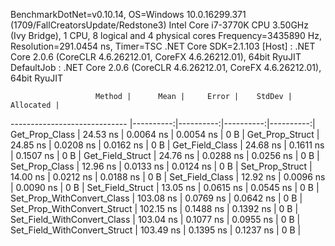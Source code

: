 
BenchmarkDotNet=v0.10.14, OS=Windows 10.0.16299.371 (1709/FallCreatorsUpdate/Redstone3)
Intel Core i7-3770K CPU 3.50GHz (Ivy Bridge), 1 CPU, 8 logical and 4 physical cores
Frequency=3435890 Hz, Resolution=291.0454 ns, Timer=TSC
.NET Core SDK=2.1.103
  [Host]     : .NET Core 2.0.6 (CoreCLR 4.6.26212.01, CoreFX 4.6.26212.01), 64bit RyuJIT
  DefaultJob : .NET Core 2.0.6 (CoreCLR 4.6.26212.01, CoreFX 4.6.26212.01), 64bit RyuJIT


                       Method |      Mean |     Error |    StdDev | Allocated |
----------------------------- |----------:|----------:|----------:|----------:|
               Get_Prop_Class |  24.53 ns | 0.0064 ns | 0.0054 ns |       0 B |
              Get_Prop_Struct |  24.85 ns | 0.0208 ns | 0.0162 ns |       0 B |
              Get_Field_Class |  24.68 ns | 0.1611 ns | 0.1507 ns |       0 B |
             Get_Field_Struct |  24.76 ns | 0.0288 ns | 0.0256 ns |       0 B |
               Set_Prop_Class |  12.96 ns | 0.0133 ns | 0.0124 ns |       0 B |
              Set_Prop_Struct |  14.00 ns | 0.0212 ns | 0.0188 ns |       0 B |
              Set_Field_Class |  12.92 ns | 0.0096 ns | 0.0090 ns |       0 B |
             Set_Field_Struct |  13.05 ns | 0.0615 ns | 0.0545 ns |       0 B |
   Set_Prop_WithConvert_Class | 103.08 ns | 0.0769 ns | 0.0642 ns |       0 B |
  Set_Prop_WithConvert_Struct | 102.15 ns | 0.1488 ns | 0.1392 ns |       0 B |
  Set_Field_WithConvert_Class | 103.04 ns | 0.1077 ns | 0.0955 ns |       0 B |
 Set_Field_WithConvert_Struct | 103.49 ns | 0.1395 ns | 0.1237 ns |       0 B |
